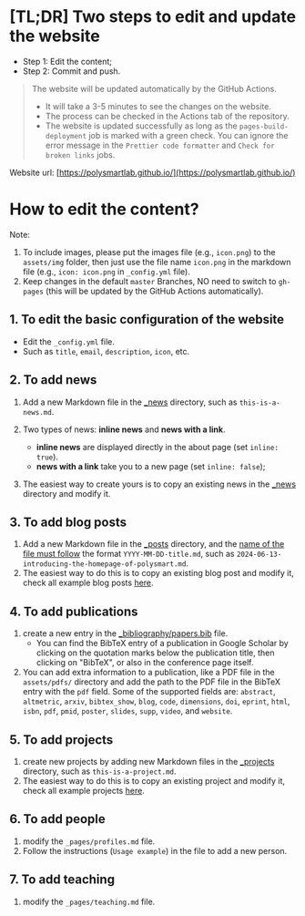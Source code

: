 # [TL;DR] Two steps to edit and update the website

- Step 1: Edit the content;
- Step 2: Commit and push.

> The website will be updated automatically by the GitHub Actions.
> - It will take a 3-5 minutes to see the changes on the website.
> - The process can be checked in the Actions tab of the repository.
> - The website is updated successfully as long as the `pages-build-deployment` job is marked with a green check. You can ignore the error message in the `Prettier code formatter` and `Check for broken links` jobs.

Website url: [https://polysmartlab.github.io/](https://polysmartlab.github.io/)

# How to edit the content?

Note:
1. To include images, please put the images file (e.g., `icon.png`) to the `assets/img` folder, then just use the file name `icon.png` in the markdown file (e.g., `icon: icon.png` in `_config.yml` file).
2. Keep changes in the default `master` Branches, NO need to switch to `gh-pages` (this will be updated by the GitHub Actions automatically).

## 1. To edit the basic configuration of the website

- Edit the `_config.yml` file.
- Such as `title`, `email`, `description`, `icon`, etc.

## 2. To add news

1. Add a new Markdown file in the [\_news](_news/) directory, such as `this-is-a-news.md`.
2. Two types of news: **inline news** and **news with a link**. 
   - **inline news** are displayed directly in the about page (set `inline: true`).
   - **news with a link** take you to a new page (set `inline: false`);

3. The easiest way to create yours is to copy an existing news in the [\_news](_news/) directory and modify it.

## 3. To add blog posts

1. Add a new Markdown file in the [\_posts](_posts/) directory, and the [name of the file must follow](https://jekyllrb.com/docs/posts/#creating-posts) the format `YYYY-MM-DD-title.md`, such as `2024-06-13-introducing-the-homepage-of-polysmart.md`.
2. The easiest way to do this is to copy an existing blog post and modify it, check all example blog posts [here](https://github.com/alshedivat/al-folio/tree/master/_posts).

## 4. To add publications

1. create a new entry in the [\_bibliography/papers.bib](_bibliography/papers.bib) file. 
   - You can find the BibTeX entry of a publication in Google Scholar by clicking on the quotation marks below the publication title, then clicking on "BibTeX", or also in the conference page itself.
2. You can add extra information to a publication, like a PDF file in the `assets/pdfs/` directory and add the path to the PDF file in the BibTeX entry with the `pdf` field. Some of the supported fields are: `abstract`, `altmetric`, `arxiv`, `bibtex_show`, `blog`, `code`, `dimensions`, `doi`, `eprint`, `html`, `isbn`, `pdf`, `pmid`, `poster`, `slides`, `supp`, `video`, and `website`.

## 5. To add projects

1. create new projects by adding new Markdown files in the [\_projects](_projects/) directory, such as `this-is-a-project.md`.
2. The easiest way to do this is to copy an existing project and modify it, check all example projects [here](https://github.com/alshedivat/al-folio/tree/master/_projects).

## 6. To add people

1. modify the `_pages/profiles.md` file.
2. Follow the instructions (`Usage example`) in the file to add a new person.

## 7. To add teaching

1. modify the `_pages/teaching.md` file.
